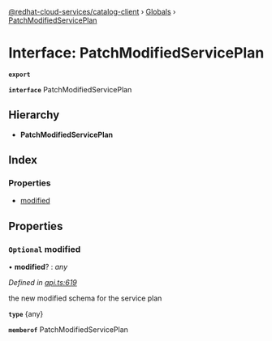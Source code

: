 [@redhat-cloud-services/catalog-client](../README.md) › [Globals](../globals.md) › [PatchModifiedServicePlan](patchmodifiedserviceplan.md)

# Interface: PatchModifiedServicePlan

**`export`** 

**`interface`** PatchModifiedServicePlan

## Hierarchy

* **PatchModifiedServicePlan**

## Index

### Properties

* [modified](patchmodifiedserviceplan.md#optional-modified)

## Properties

### `Optional` modified

• **modified**? : *any*

*Defined in [api.ts:619](https://github.com/RedHatInsights/javascript-clients/blob/master/packages/catalog/api.ts#L619)*

the new modified schema for the service plan

**`type`** {any}

**`memberof`** PatchModifiedServicePlan
